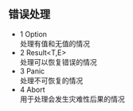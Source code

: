 ## 错误处理

-  1 Option<T>  
    处理有值和无值的情况
- 2 Result<T,E>  
    处理可以恢复错误的情况
- 3 Panic  
    处理不可恢复的情况
- 4 Abort  
    用于处理会发生灾难性后果的情况